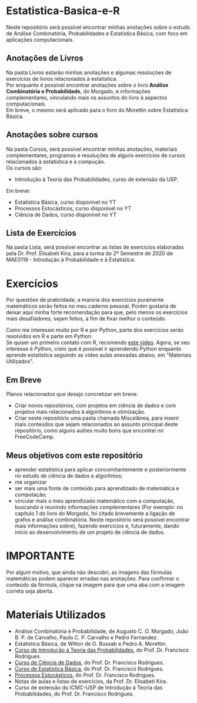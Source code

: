 # Estatistica-Basica-e-R

Neste repositório será possível encontrar minhas anotações sobre o estudo de Análise Combinatória, Probabilidades e Estatística Básica, com
foco em aplicações computacionais.

## Anotações de Livros

Na pasta Livros estarão minhas anotações e algumas resoluções de exercícios de livros relacionados à estatística.  
Por enquanto é possível encontrar anotações sobre o livro **Análise Combinatória e Probabilidade**, do Morgado, e informações complementares, vinculando mais os assuntos do livro à aspectos computacionais.  
Em breve, o mesmo será aplicado para o livro do Morettin sobre Estatística Básica.  

## Anotações sobre cursos

Na pasta Cursos, será possível encontrar minhas anotações, materiais complementares, programas e resoluções de alguns exercícios de cursos relacionados à estatística e à compução.  
Os cursos são:  
* Introdução à Teoria das Probabilidades, curso de extensão da USP.  

Em breve:
* Estatística Básica, curso disponível no YT  
* Processos Estocásticos, curso disponível no YT  
* Ciência de Dados, curso disponível no YT  

## Lista de Exercícios

Na pasta Lista, será possível encontrar as listas de exercícios elaboradas pela Dr. Prof. Elisabeti Kira, para a turma do 2º Semestre de 2020 de MAE0119 - Introdução à Probabilidade e à Estatística.  

# Exercícios

Por questões de praticidade, a maioria dos exercícios puramente matemáticos serão feitos no meu caderno pessoal. Porém gostaria de deixar aqui minha forte recomendação para que, pelo menos os exercícios mais desafiadores, sejam feitos, a fim de fixar melhor o conteúdo.  

Como me interessei muito por R e por Python, parte dos exercícios serão resolvidos em R e parte em Python.  
Se quiser um primeiro contato com R, recomendo <a href="https://www.youtube.com/watch?v=_V8eKsto3Ug">este vídeo</a>. Agora, se seu interesse é Python, creio que é possível ir aprendendo Python enquanto aprende estatística seguindo as vídeo aulas anexadas abaixo, em "Materiais Utilizados".  

## Em Breve
Planos relacionados que desejo concretizar em breve:  
* Criar novos repositórios, com projetos em ciência de dados e com projetos mais relacionados à algoritmos e otimização. 
* Criar neste repositório uma pasta chamada Miscelânea, para inserir mais conteúdos que sejam relacionados ao assunto principal deste repositório, como alguns aulões muito bons que encontrei no FreeCodeCamp.

## Meus objetivos com este repositório
* aprender estatística para aplicar concomitantemente e posteriormente no estudo de ciência de dados e algorítmos;  
* me organizar  
* ser mais uma fonte de conteúdo para aprendizado de matemática e computação;  
* vincular mais o meu aprendizado matemático com a computação, buscando e reunindo informações complementares (Por exemplo: no capítulo 1 do livro do Morgado, foi citado brevemente a ligação de grafos e análise combinatória. Neste repositório será possível encontrar mais informações sobre), fazendo exercícios e, futuramente, dando início ao desenvolvimento de um projeto de ciência de dados.

# IMPORTANTE
Por algum motivo, que ainda não descobri, as imagens das fórmulas matemáticas podem aparecer erradas nas anotações. Para confirmar o conteúdo da fórmula, clique na imagem para que uma aba com a imagem correta seja aberta.

# Materiais Utilizados
* Análise Combinatória e Probabilidade, de Augusto C. O. Morgado, João B. P. de Carvalho, Paulo C. P. Carvalho e Pedro Fernandez.
* Estatística Básica, de Wilton de O. Bussab e Pedro A. Morettin.
* <a href="https://www.youtube.com/playlist?list=PLSc7xcwCGNh3Ls-WARhH54WwiqB91Kyak">Curso de Introdução à Teoria das Probabilidades</a>, do Prof. Dr. Francisco Rodrigues.
* <a href="https://www.youtube.com/playlist?list=PLSc7xcwCGNh1PJrPfLaH4MMjfDl48tmGM">Curso de Ciência de Dados</a>, do Prof. Dr. Francisco Rodrigues.
* <a href="https://www.youtube.com/playlist?list=PLSc7xcwCGNh1nlUYd3NuFDqw3RjnsOowG">Curso de Estatística Básica</a>, do Prof. Dr. Francisco Rodrigues.
* <a href="https://www.youtube.com/playlist?list=PLSc7xcwCGNh0jSylDm0QrDJaFTC3vAbvc">Processos Estocásticos</a>, do Prof. Dr. Francisco Rodrigues.
* Notas de aulas e listas de exercícios, da Prof. Dr. Elisabeti Kira.
* Curso de extensão do ICMC-USP de Introdução à Teoria das Probabilidades, do Prof. Dr. Francisco Rodrigues.

